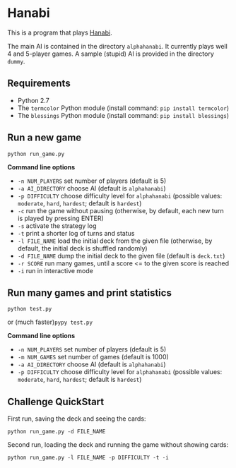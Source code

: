 Hanabi
=====================

This is a program that plays [Hanabi](https://boardgamegeek.com/boardgame/98778/hanabi).

The main AI is contained in the directory `alphahanabi`. It currently plays well 4 and 5-player games.
A sample (stupid) AI is provided in the directory `dummy`.

Requirements
---------------------
* Python 2.7
* The `termcolor` Python module (install command: `pip install termcolor`)
* The `blessings` Python module (install command: `pip install blessings`)

Run a new game
---------------------
`python run_game.py`

**Command line options**
* `-n NUM_PLAYERS` set number of players (default is 5)
* `-a AI_DIRECTORY` choose AI (default is `alphahanabi`)
* `-p DIFFICULTY` choose difficulty level for `alphahanabi` (possible values: `moderate`, `hard`, `hardest`; default is `hardest`)
* `-c` run the game without pausing (otherwise, by default, each new turn is played by pressing ENTER)
* `-s` activate the strategy log
* `-t` print a shorter log of turns and status
* `-l FILE_NAME` load the initial deck from the given file (otherwise, by default, the initial deck is shuffled randomly)
* `-d FILE_NAME` dump the initial deck to the given file (default is `deck.txt`)
* `-r SCORE` run many games, until a score <= to the given score is reached
* `-i` run in interactive mode



Run many games and print statistics
---------------------
`python test.py`

or (much faster)`pypy test.py`

**Command line options**
* `-n NUM_PLAYERS` set number of players (default is 5)
* `-m NUM_GAMES` set number of games (default is 1000)
* `-a AI_DIRECTORY` choose AI (default is `alphahanabi`)
* `-p DIFFICULTY` choose difficulty level for `alphahanabi` (possible values: `moderate`, `hard`, `hardest`; default is `hardest`)



Challenge QuickStart
---------------------
First run, saving the deck and seeing the cards:

`python run_game.py -d FILE_NAME`

Second run, loading the deck and running the game without showing cards:

`python run_game.py -l FILE_NAME -p DIFFICULTY -t -i`

